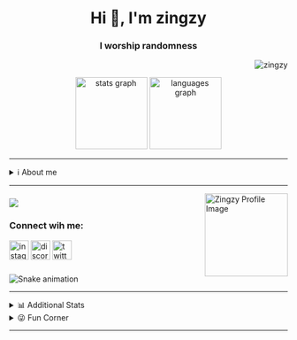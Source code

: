 <h1 align="center">Hi 👋, I'm zingzy</h1>
<h3 align="center">I worship randomness</h3>

<p align="right"> <img src="https://komarev.com/ghpvc/?username=zingzy&label=Profile%20views&color=0e75b6&style=flat" alt="zingzy" /> </p>


<div align="center">
  <img src="https://github-readme-stats.vercel.app/api?username=zingzy&show_icons=true&disable_animations=false&theme=dark&hide_border=false" height="130" alt="stats graph"  />
  <img src="https://github-readme-stats.vercel.app/api/top-langs?username=zingzy&locale=en&hide_title=false&layout=compact&card_width=320&langs_count=5&theme=dark&hide_border=false" height="130" alt="languages graph"  />
</div>

---

<details>
<summary> ℹ️ About me</summary>

- 🔭 I’m currently working on [spoo.me](https://github.com/spoo-me)

- 👯 I’m looking to collaborate on [spoo.me URL shortener](https://github.com/spoo-me/url-shortener)

- 🌱 I’m currently learning **Docker, FastAPI**

- 👨‍💻 All of my projects are available at [Github](https://github.com/Zingzy?tab=repositories)

- 📫 How to reach me <admin@spoo.me>

</details>

---

<img align="right" height="150" src="https://avatars.githubusercontent.com/u/90309290?v=5" alt="Zingzy Profile Image" />

###

<div align="left">
<image src="https://skillicons.dev/icons?i=py,js,html,css,java,bash,cloudflare,flask,git,githubactions,bots,md,mongodb,vercel,docker,replit,vscode&perline=10" style="max-width: 500px;"></image>
</div>

### Connect wih me:

<div align="left">
  <img src="https://img.shields.io/static/v1?message=Instagram&logo=instagram&label=&color=E4405F&logoColor=white&labelColor=&style=for-the-badge" height="35" alt="instagram logo"  />
  <img src="https://img.shields.io/static/v1?message=Discord&logo=discord&label=&color=7289DA&logoColor=white&labelColor=&style=for-the-badge" height="35" alt="discord logo"  />
  <img src="https://img.shields.io/static/v1?message=Twitter&logo=twitter&label=&color=1DA1F2&logoColor=white&labelColor=&style=for-the-badge" height="35" alt="twitter logo"  />
</div>

###

<img src="https://raw.githubusercontent.com/zingzy/zingzy/output/snake.svg" alt="Snake animation" />

---

<details>
<summary>📊 Additional Stats</summary>

<br clear="both">

<h2 align="center">🏆 Github Trophies</h2>

<p align="left"> <a href="https://github.com/ryo-ma/github-profile-trophy"><img src="https://github-profile-trophy.vercel.app/?username=zingzy&theme=radical&no-frame=false&no-bg=true&margin-w=5" alt="zingzy" /></a> </p>

<h2 align="center">📈 Contributions Graph</h2>

<img src="https://github-readme-activity-graph.vercel.app/graph/?username=zingzy&theme=high-contrast&hide_border=true&area_color=565167&area=true" style="border-radius: 10px">

---

</details>


<details>

<summary>😜 Fun Corner</summary>

###

<div align="center">

<table>
  <tr>
    <td align="center">😂 Random Dev Meme</td>
    <td align="center">✍️ Random Dev Quote</td>
  </tr>

  <tr>
    <td><img src='https://randommeme-five.vercel.app/' style="max-height: 300px; max-width: 300px;"/></td>
    <td><img src="https://quotes-github-readme.vercel.app/api?type=vertical&theme=dark" style="height: 300px;"></td>
  </tr>
</table>
</div>

</details>

---